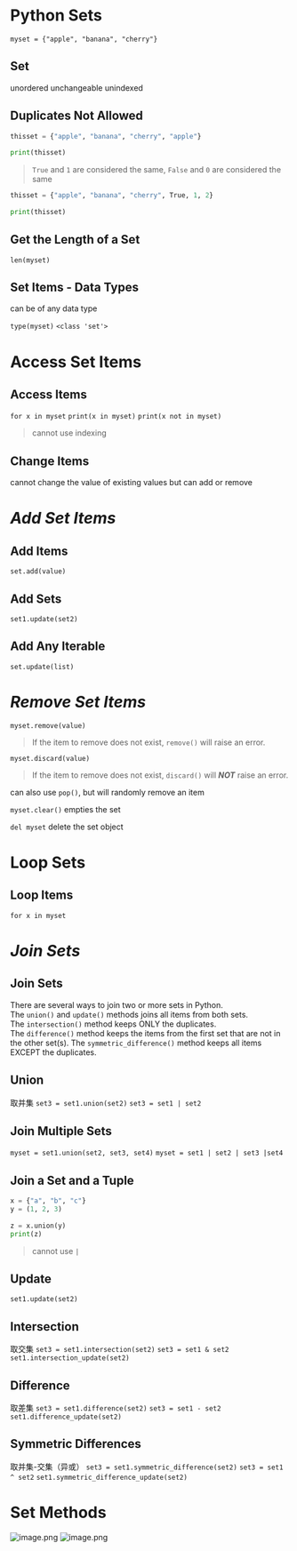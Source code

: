 # Python Sets 
`myset = {"apple", "banana", "cherry"}`
## Set
unordered unchangeable unindexed 

## Duplicates Not Allowed
```python 
thisset = {"apple", "banana", "cherry", "apple"}  
  
print(thisset)
```

> `True` and `1` are considered the same, `False` and `0` are considered the same 
```python 
thisset = {"apple", "banana", "cherry", True, 1, 2}  
  
print(thisset)
```

## Get the Length of a Set 
`len(myset)`

## Set Items - Data Types 
can be of any data type 

`type(myset)` `<class 'set'>`

# Access Set Items 
## Access Items 
`for x in myset`
`print(x in myset)`
`print(x not in myset)`
> cannot use indexing
## Change Items 
cannot change the value of existing values but can add or remove

# ***Add Set Items***
## Add Items 
`set.add(value)`

## Add Sets 
`set1.update(set2)`

## Add Any Iterable 
`set.update(list)`

# ***Remove Set Items***
`myset.remove(value)`
> If the item to remove does not exist, `remove()` will raise an error.

`myset.discard(value)`
>If the item to remove does not exist, `discard()` will ***NOT*** raise an error.

can also use `pop()`, but will randomly remove an item 

`myset.clear()` empties the set 

`del myset` delete the set object 

# Loop Sets 
## Loop Items 
`for x in myset`

# ***Join Sets*** 
## Join Sets 
There are several ways to join two or more sets in Python.
The `union()` and `update()` methods joins all items from both sets.
The `intersection()` method keeps ONLY the duplicates.
The `difference()` method keeps the items from the first set that are not in the other set(s).
The `symmetric_difference()` method keeps all items EXCEPT the duplicates.
## Union 
取并集 
`set3 = set1.union(set2)` 
`set3 = set1 | set2`

## Join Multiple Sets 
`myset = set1.union(set2, set3, set4)`
`myset = set1 | set2 | set3 |set4`

## Join a Set and a Tuple 
```python 
x = {"a", "b", "c"}  
y = (1, 2, 3)  
  
z = x.union(y)  
print(z)
```
> cannot use `|`

## Update 
`set1.update(set2)`

## Intersection 
取交集
`set3 = set1.intersection(set2)`
`set3 = set1 & set2`
`set1.intersection_update(set2)`

## Difference 
取差集 
`set3 = set1.difference(set2)`
`set3 = set1 - set2`
`set1.difference_update(set2)`

## Symmetric Differences 
取并集-交集（异或）
`set3 = set1.symmetric_difference(set2)`
`set3 = set1 ^ set2`
`set1.symmetric_difference_update(set2)`

# Set Methods
![image.png](https://cdn.jsdelivr.net/gh/Pokemongle/img_bed_0@main/img/202503082345400.png)
![image.png](https://cdn.jsdelivr.net/gh/Pokemongle/img_bed_0@main/img/202503082345439.png)
